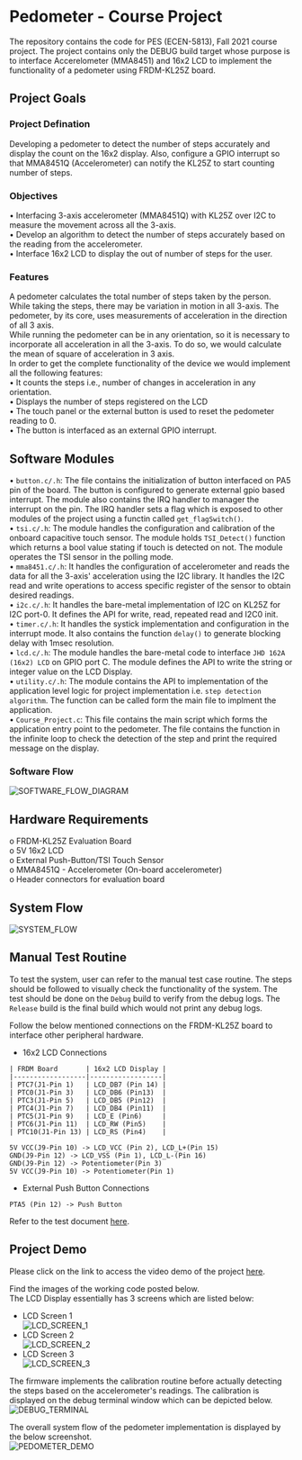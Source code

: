# Pedometer - Course Project  

The repository contains the code for PES (ECEN-5813), Fall 2021 course project. The project contains only the DEBUG 
build target whose purpose is to interface Accerelometer (MMA8451) and 16x2 LCD to implement the functionality of a
pedometer using FRDM-KL25Z board.  

## Project Goals  
### Project Defination  
Developing a pedometer to detect the number of steps accurately and display the count on the 16x2 display. Also, configure
 a GPIO interrupt so that MMA8451Q (Accelerometer) can notify the KL25Z to start counting number of steps.  

### Objectives  
• Interfacing 3-axis accelerometer (MMA8451Q) with KL25Z over I2C to measure the movement across all the 3-axis.  
• Develop an algorithm to detect the number of steps accurately based on the reading from the accelerometer.  
• Interface 16x2 LCD to display the out of number of steps for the user.  

### Features  
A pedometer calculates the total number of steps taken by the person. While taking the steps, there may be variation in motion in all 3-axis. The pedometer, by its core, uses measurements of acceleration in the direction of all 3 axis.  
While running the pedometer can be in any orientation, so it is necessary to incorporate all acceleration in all the 3-axis. To do so, we would calculate the mean of square of acceleration in 3 axis.  
In order to get the complete functionality of the device we would implement all the following features:  
• It counts the steps i.e., number of changes in acceleration in any orientation.  
• Displays the number of steps registered on the LCD  
• The touch panel or the external button is used to reset the pedometer reading to 0.  
• The button is interfaced as an external GPIO interrupt.  

## Software Modules  
• ```button.c/.h```: The file contains the initialization of button interfaced on PA5 pin of the board. The button is configured to generate external gpio based interrupt. The module also contains the IRQ handler to manager the interrupt on the pin. The IRQ handler sets a flag which is exposed to other modules of the project using a functin called ```get_flagSwitch()```.  
• ```tsi.c/.h```: The module handles the configuration and calibration of the onboard capacitive touch sensor. The module holds ```TSI_Detect()``` function which returns a bool value stating if touch is detected on not. The module operates the TSI sensor in the polling mode.  
• ```mma8451.c/.h```: It handles the configuration of accelerometer and reads the data for all the 3-axis' acceleration using the I2C library. It handles the I2C read and write operations to access specific register of the sensor to obtain desired readings.  
• ```i2c.c/.h```: It handles the bare-metal implementation of I2C on KL25Z for I2C port-0. It defines the API for write, read, repeated read and I2C0 init.  
• ```timer.c/.h```: It handles the systick implementation and configuration in the interrupt mode. It also contains the function ```delay()``` to generate blocking delay with 1msec resolution.  
• ```lcd.c/.h```: The module handles the bare-metal code to interface ```JHD 162A (16x2) LCD``` on GPIO port C. The module defines the API to write the string or integer value on the LCD Display.  
• ```utility.c/.h```: The module contains the API to implementation of the application level logic for project implementation i.e. ```step detection algorithm```. The function can be called form the main file to implment the application.  
• ```Course_Project.c```: This file contains the main script which forms the application entry point to the pedometer. The file contains the function in the infinite loop to check the detection of the step and print the required message on the display.  

### Software Flow  
![SOFTWARE_FLOW_DIAGRAM][SOFTWARE_FLOW_DIAGRAM]


## Hardware Requirements  
o FRDM-KL25Z Evaluation Board  
o 5V 16x2 LCD  
o External Push-Button/TSI Touch Sensor  
o MMA8451Q - Accelerometer (On-board accelerometer)  
o Header connectors for evaluation board  

## System Flow  
![SYSTEM_FLOW][SYSTEM_FLOW]  


## Manual Test Routine  
To test the system, user can refer to the manual test case routine. The steps should be followed to visually check the functionality of the system. The test should be done on the ```Debug``` build to verify from the debug logs. The ```Release``` build is the final build which would not print any debug logs.  

Follow the below mentioned connections on the FRDM-KL25Z board to interface other peripheral hardware.
- 16x2 LCD Connections  
```
| FRDM Board       | 16x2 LCD Display |
|------------------|------------------|
| PTC7(J1-Pin 1)   | LCD_DB7 (Pin 14) |  
| PTC0(J1-Pin 3)   | LCD_DB6 (Pin13)  |  
| PTC3(J1-Pin 5)   | LCD_DB5 (Pin12)  |
| PTC4(J1-Pin 7)   | LCD_DB4 (Pin11)  |
| PTC5(J1-Pin 9)   | LCD_E (Pin6)     |
| PTC6(J1-Pin 11)  | LCD_RW (Pin5)    |  
| PTC10(J1-Pin 13) | LCD_RS (Pin4)    |
  
5V VCC(J9-Pin 10) -> LCD_VCC (Pin 2), LCD_L+(Pin 15)  
GND(J9-Pin 12) -> LCD_VSS (Pin 1), LCD_L-(Pin 16)  
GND(J9-Pin 12) -> Potentiometer(Pin 3)  
5V VCC(J9-Pin 10) -> Potentiometer(Pin 1)  
```
- External Push Button Connections  
```
PTA5 (Pin 12) -> Push Button  
```


Refer to the test document [here](https://github.com/ruchitnaik/CourseProject_Pedometer/blob/master/Documentation/Manual%20Test%20Routine%20Guide.pdf).

## Project Demo  
Please click on the link to access the video demo of the project [here](https://drive.google.com/drive/folders/1E2aAY-J0PgqauToglKZw84UG0EAovVQV?usp=sharing).  

Find the images of the working code posted below.  
The LCD Display essentially has 3 screens which are listed below:  
- LCD Screen 1  
![LCD_SCREEN_1][LCD_SCREEN_1]  
- LCD Screen 2  
![LCD_SCREEN_2][LCD_SCREEN_2]  
- LCD Screen 3  
![LCD_SCREEN_3][LCD_SCREEN_3]  

The firmware implements the calibration routine before actually detecting the steps based on the accelerometer's readings. The calibration is displayed on the debug terminal window which can be depicted below.  
![DEBUG_TERMINAL][DEBUG_TERMINAL]

The overall system flow of the pedometer implementation is displayed by the below screenshot.  
![PEDOMETER_DEMO][PEDOMETER_DEMO]




[SOFTWARE_FLOW_DIAGRAM]: https://github.com/ruchitnaik/CourseProject_Pedometer/blob/master/Screen%20Shots/Flow%20Diagrams/Software%20Design%20Flow%20Diagram.drawio.png 
[SYSTEM_FLOW]: https://github.com/ruchitnaik/CourseProject_Pedometer/blob/master/Screen%20Shots/Flow%20Diagrams/System%20Block%20Diagram.drawio.png
[LCD_SCREEN_1]: https://github.com/ruchitnaik/CourseProject_Pedometer/blob/master/Screen%20Shots/LCD%20Screen%201.jpg
[LCD_SCREEN_2]: https://github.com/ruchitnaik/CourseProject_Pedometer/blob/master/Screen%20Shots/LCD%20Screen%202.jpg
[LCD_SCREEN_3]: https://github.com/ruchitnaik/CourseProject_Pedometer/blob/master/Screen%20Shots/LCD%20Screen%203.jpg
[DEBUG_TERMINAL]: https://github.com/ruchitnaik/CourseProject_Pedometer/blob/master/Screen%20Shots/Calibration%20Test.png
[PEDOMETER_DEMO]: https://github.com/ruchitnaik/CourseProject_Pedometer/blob/master/Screen%20Shots/Pedometer%20Test.jpg